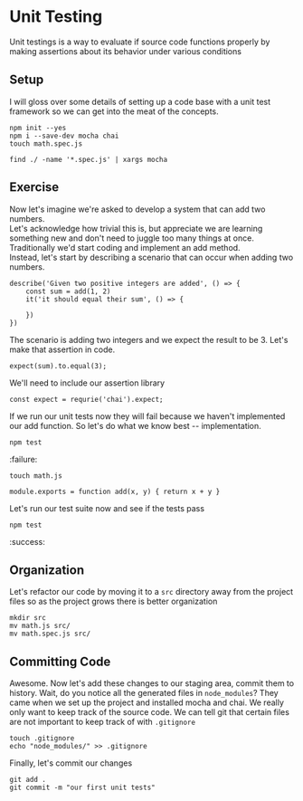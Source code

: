 # Unit Testing

Unit testings is a way to evaluate if source code functions properly by making assertions about its behavior under various conditions

## Setup

I will gloss over some details of setting up a code base with a unit test framework so we can get into the meat of the concepts.

```
npm init --yes
npm i --save-dev mocha chai
touch math.spec.js
```

```
find ./ -name '*.spec.js' | xargs mocha
```

## Exercise

Now let's imagine we're asked to develop a system that can add two numbers.  
Let's acknowledge how trivial this is, but appreciate we are learning something new and don't need to juggle too many things at once.  
Traditionally we'd start coding and implement an add method.  
Instead, let's start by describing a scenario that can occur when adding two numbers.

```
describe('Given two positive integers are added', () => {
    const sum = add(1, 2)
    it('it should equal their sum', () => {

    })
})
```

The scenario is adding two integers and we expect the result to be 3. Let's make that assertion in code.

```
expect(sum).to.equal(3);
```

We'll need to include our assertion library

```
const expect = requrie('chai').expect;
```

If we run our unit tests now they will fail because we haven't implemented our add function. So let's do what we know best -- implementation.

```
npm test
```

:failure:

```
touch math.js
```

```
module.exports = function add(x, y) { return x + y }
```

Let's run our test suite now and see if the tests pass

```
npm test
```

:success:

## Organization

Let's refactor our code by moving it to a `src` directory away from the project files so as the project grows there is better organization

```
mkdir src
mv math.js src/
mv math.spec.js src/
```

## Committing Code

Awesome. Now let's add these changes to our staging area, commit them to history. Wait, do you notice all the generated files in `node_modules`? They came when we set up the project and installed mocha and chai. We really only want to keep track of the source code. We can tell git that certain files are not important to keep track of with `.gitignore`

```
touch .gitignore
echo "node_modules/" >> .gitignore
```

Finally, let's commit our changes

```
git add .
git commit -m "our first unit tests"
```

